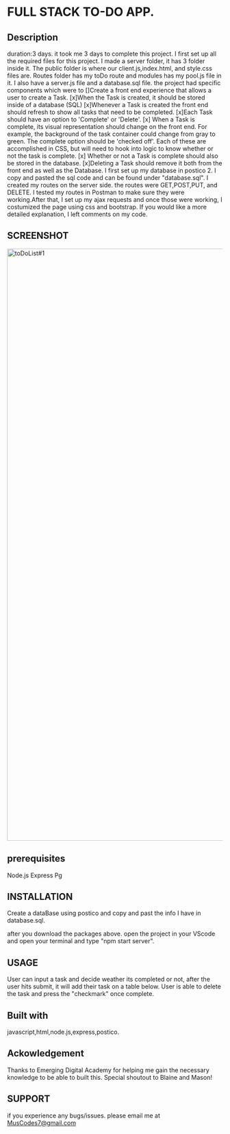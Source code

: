 # FULL STACK TO-DO APP.

## Description

duration:3 days.
it took me 3 days to complete this project.
I first set up all the required files for this project. I made a server folder, it has 3 folder inside it. The public folder is where our client.js,index.html, and style.css files are. Routes folder has my toDo route and modules has my pool.js file in it. I also have a server.js file and a database.sql file.
the project had specific components which were to
[]Create a front end experience that allows a user to create a Task.
[x]When the Task is created, it should be stored inside of a database (SQL)
[x]Whenever a Task is created the front end should refresh to show all tasks that need to be completed.
[x]Each Task should have an option to 'Complete' or 'Delete'.
[x] When a Task is complete, its visual representation should change on the front end. For example, the background of the task container could change from gray to green. The complete option should be 'checked off'. Each of these are accomplished in CSS, but will need to hook into logic to know whether or not the task is complete.
[x] Whether or not a Task is complete should also be stored in the database.
[x]Deleting a Task should remove it both from the front end as well as the Database.
I first set up my database in postico 2. I copy and pasted the sql code and can be found under "database.sql".
I created my routes on the server side. the routes were GET,POST,PUT, and DELETE. I tested my routes in Postman to make sure they were working.After that, I set up my ajax requests and once those were working, I costumized the page using css and bootstrap. If you would like a more detailed explanation, I left comments on my code.

## SCREENSHOT

<img width="1380" alt="toDoList#1" src="https://github.com/MusCodes/public-Movie-Saga/assets/108280009/11c9a4fe-0959-420a-9a88-e463f2ddbdae">


## prerequisites

Node.js
Express
Pg

## INSTALLATION

Create a dataBase using postico and copy and past the info I have in database.sql.

after you download the packages above. open the project in your VScode and open your terminal and type "npm start server".

## USAGE

User can input a task and decide weather its completed or not, after the user hits submit, it will add their task on a table below. User is able to delete the task and press the "checkmark" once complete.

## Built with

javascript,html,node.js,express,postico.

## Ackowledgement

Thanks to Emerging Digital Academy for helping me gain the necessary knowledge to be able to built this. Special shoutout to Blaine and Mason!

## SUPPORT

if you experience any bugs/issues. please email me at MusCodes7@gmail.com


